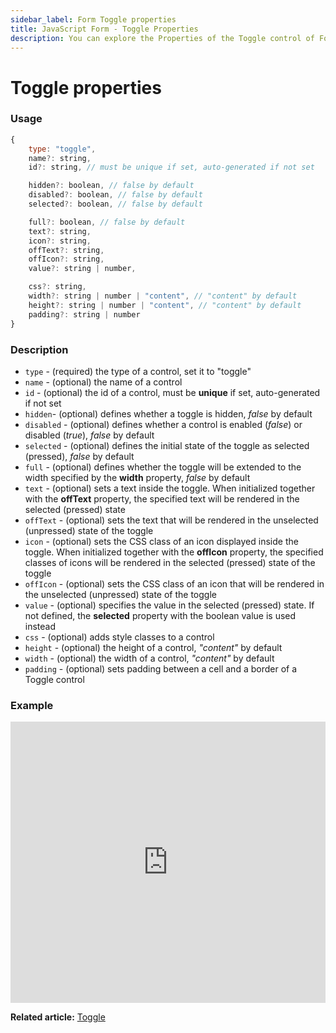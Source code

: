 ```yaml
---
sidebar_label: Form Toggle properties
title: JavaScript Form - Toggle Properties 
description: You can explore the Properties of the Toggle control of Form in the documentation of the DHTMLX JavaScript UI library. Browse developer guides and API reference, try out code examples and live demos, and download a free 30-day evaluation version of DHTMLX Suite.
---
```


# Toggle properties

### Usage

~~~js
{
    type: "toggle",
    name?: string,
    id?: string, // must be unique if set, auto-generated if not set

    hidden?: boolean, // false by default
    disabled?: boolean, // false by default
    selected?: boolean, // false by default

    full?: boolean, // false by default
    text?: string,
    icon?: string,
    offText?: string,
    offIcon?: string,
    value?: string | number,

    css?: string,
    width?: string | number | "content", // "content" by default
    height?: string | number | "content", // "content" by default
    padding?: string | number 
}
~~~

### Description

- `type` - (required) the type of a control, set it to "toggle"
- `name` - (optional) the name of a control
- `id` - (optional) the id of a control, must be **unique** if set, auto-generated if not set
- `hidden`- (optional) defines whether a toggle is hidden, *false* by default
- `disabled` - (optional) defines whether a control is enabled (*false*) or disabled (*true*), *false* by default
- `selected` - (optional) defines the initial state of the toggle as selected (pressed), *false* by default
- `full` - (optional) defines whether the toggle will be extended to the width specified by the **width** property, *false* by default
- `text` - (optional) sets a text inside the toggle. When initialized together with the **offText** property, the specified text will be rendered in the selected (pressed) state
- `offText` - (optional) sets the text that will be rendered in the unselected (unpressed) state of the toggle
- `icon` - (optional) sets the CSS class of an icon displayed inside the toggle. When initialized together with the **offIcon** property, the specified classes of icons will be rendered in the selected (pressed) state of the toggle
- `offIcon` - (optional) sets the CSS class of an icon that will be rendered in the unselected (unpressed) state of the toggle
- `value` - (optional) specifies the value in the selected (pressed) state. If not defined, the **selected** property with the boolean value is used instead
- `css` - (optional) adds style classes to a control
- `height` - (optional) the height of a control, *"content"* by default
- `width` - (optional) the width of a control, *"content"* by default
- `padding` - (optional) sets padding between a cell and a border of a Toggle control

### Example

<iframe src="https://snippet.dhtmlx.com/yqi21ykr?mode=js" frameborder="0" class="snippet_iframe" width="100%" height="450"></iframe>

**Related article:** [Toggle](form/toggle.md)